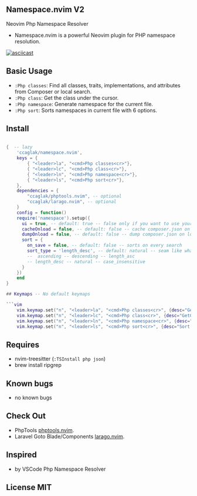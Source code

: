 ## Namespace.nvim V2

Neovim Php Namespace Resolver

- Namespace.nvim is a powerful Neovim plugin for PHP namespace resolution.

[![asciicast](https://asciinema.org/a/558130.svg)](https://asciinema.org/a/558130)

## Basic Usage

- `:Php classes`: Find all classes, traits, implementations, and attributes from Composer or local search.
- `:Php class`: Get the class under the cursor.
- `:Php namespace`: Generate namespace for the current file.
- `:Php sort`: Sorts namespaces in current file with 6 options.



## Install

```lua

{  -- lazy
    'ccaglak/namespace.nvim',
    keys = {
        { "<leader>la", "<cmd>Php classes<cr>"},
        { "<leader>lc", "<cmd>Php class<cr>"},
        { "<leader>ln", "<cmd>Php namespace<cr>"},
        { "<leader>ls", "<cmd>Php sort<cr>"},
    },
    dependencies = {
        "ccaglak/phptools.nvim", -- optional
        "ccaglak/larago.nvim", -- optional
    }
    config = function()
    require('namespace').setup({
      ui = true, -- default: true -- false only if you want to use your own ui
      cacheOnload = false, -- default: false -- cache composer.json on load
      dumpOnload = false, -- default: false -- dump composer.json on load
      sort = {
        on_save = false, -- default: false -- sorts on every search
        sort_type = 'length_desc', -- default: natural -- seam like what pint is sorting
        --  ascending -- descending -- length_asc
        -- length_desc -- natural -- case_insensitive
      }
    })
    end
}

## Keymaps -- No default keymaps

```vim
    vim.keymap.set("n", "<leader>la", "<cmd>Php classes<cr>", {desc="GetClasses", silent = true})
    vim.keymap.set("n", "<leader>lc", "<cmd>Php class<cr>", {desc="GetClass",silent = true})
    vim.keymap.set("n", "<leader>ln", "<cmd>Php namespace<cr>", {desc="Namespace",silent = true})
    vim.keymap.set("n", "<leader>ls", "<cmd>Php sort<cr>", {desc="Sort Classes",silent = true})
```

## Requires

-   nvim-treesitter (`:TSInstall php json`)
-   brew install ripgrep

## Known bugs
-   no known bugs

## Check Out

- PhpTools [phptools.nvim](https://github.com/ccaglak/phptools.nvim).
- Laravel Goto Blade/Components [larago.nvim](https://github.com/ccaglak/larago.nvim).


## Inspired

-   by VSCode Php Namespace Resolver

## License MIT
